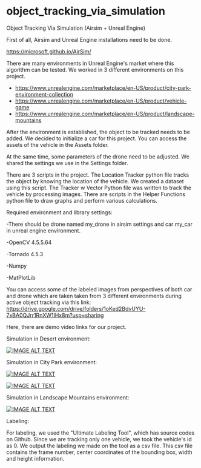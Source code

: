 # object_tracking_via_simulation
Object Tracking Via Simulation (Airsim + Unreal Engine)

First of all, Airsim and Unreal Engine installations need to be done.

https://microsoft.github.io/AirSim/


There are many environments in Unreal Engine's market where this algorithm can be tested. We worked in 3 different environments on this project.

- https://www.unrealengine.com/marketplace/en-US/product/city-park-environment-collection
- https://www.unrealengine.com/marketplace/en-US/product/vehicle-game
- https://www.unrealengine.com/marketplace/en-US/product/landscape-mountains

After the environment is established, the object to be tracked needs to be added. We decided to initialize a car for this project. You can access the assets of the vehicle in the Assets folder.

At the same time, some parameters of the drone need to be adjusted. We shared the settings we use in the Settings folder.

There are 3 scripts in the project. 
The Location Tracker python file tracks the object by knowing the location of the vehicle. We created a dataset using this script.
The Tracker w Vector Python file was written to track the vehicle by processing images.
There are scripts in the Helper Functions python file to draw graphs and perform various calculations.

Required environment and library settings:

-There should be drone named my_drone in airsim settings and car my_car in unreal engine environment.

-OpenCV 4.5.5.64

-Tornado 4.5.3

-Numpy

-MatPlotLib

You can access some of the labeled images from perspectives of both car and drone which are taken taken from 3 different environments during active object tracking via this link: https://drive.google.com/drive/folders/1oKed2BdvUYU-7xBA0QJrr1RnXW1IHx8m?usp=sharing

Here, there are demo video links for our project.

Simulation in Desert environment:

[![IMAGE ALT TEXT](http://img.youtube.com/vi/-2h-JcihP64/0.jpg)](http://www.youtube.com/watch?v=-2h-JcihP64 "Desert Tracking")

Simulation in City Park environment:

[![IMAGE ALT TEXT](http://img.youtube.com/vi/mO9WTHB3rrY/0.jpg)](http://www.youtube.com/watch?v=mO9WTHB3rrY "City Park Tracking Test-1")

[![IMAGE ALT TEXT](http://img.youtube.com/vi/6TEduYcsRi8/0.jpg)](http://www.youtube.com/watch?v=6TEduYcsRi8 "City Park Tracking Test-2")

Simulation in Landscape Mountains environment:

[![IMAGE ALT TEXT](http://img.youtube.com/vi/-dByyUBq5nE/0.jpg)](http://www.youtube.com/watch?v=-dByyUBq5nE "Lanscape Mountains Tracking")


Labeling:

For labeling, we used the "Ultimate Labeling Tool", which has source codes on Github. Since we are tracking only one vehicle, we took the vehicle's id as 0. We output the labeling we made on the tool as a csv file. This csv file contains the frame number, center coordinates of the bounding box, width and height information.



